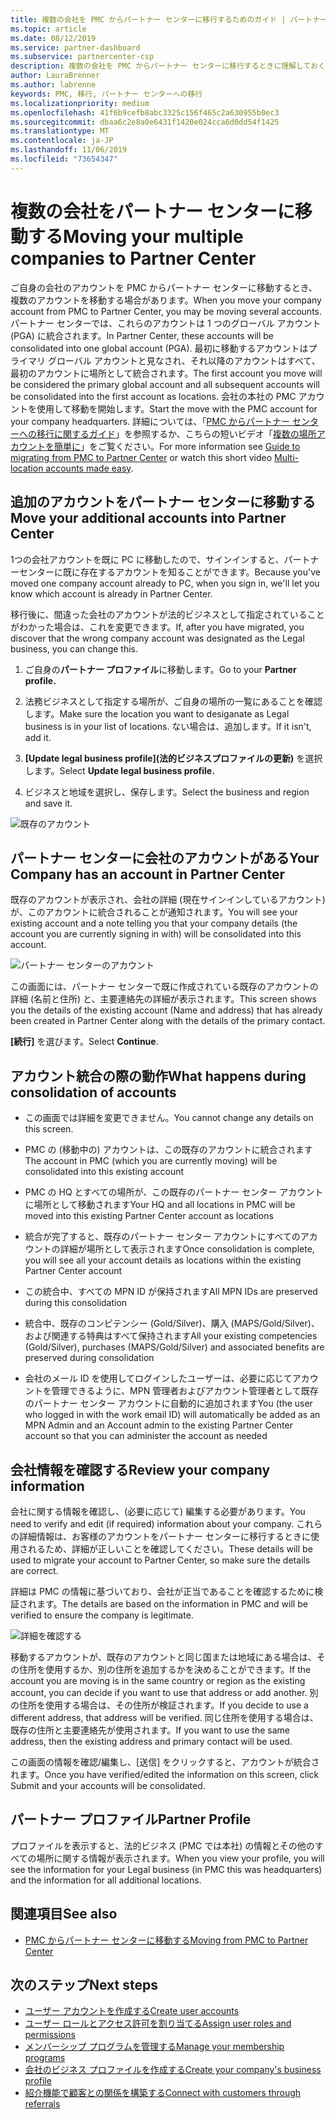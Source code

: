 ```yaml
---
title: 複数の会社を PMC からパートナー センターに移行するためのガイド | パートナー センター
ms.topic: article
ms.date: 08/12/2019
ms.service: partner-dashboard
ms.subservice: partnercenter-csp
description: 複数の会社を PMC からパートナー センターに移行するときに理解しておくこと
author: LauraBrenner
ms.author: labrenne
keywords: PMC, 移行, パートナー センターへの移行
ms.localizationpriority: medium
ms.openlocfilehash: 41f6b9cefb8abc3325c156f465c2a630955b0ec3
ms.sourcegitcommit: dbaa6c2e8a0e6431f1420e024cca6d0dd54f1425
ms.translationtype: MT
ms.contentlocale: ja-JP
ms.lasthandoff: 11/06/2019
ms.locfileid: "73654347"
---
```

# <a name="moving-your-multiple-companies-to-partner-center"></a><span data-ttu-id="515d1-104">複数の会社をパートナー センターに移動する</span><span class="sxs-lookup"><span data-stu-id="515d1-104">Moving your multiple companies to Partner Center</span></span>

<span data-ttu-id="515d1-105">ご自身の会社のアカウントを PMC からパートナー センターに移動するとき、複数のアカウントを移動する場合があります。</span><span class="sxs-lookup"><span data-stu-id="515d1-105">When you move your company account from PMC to Partner Center, you may be moving several accounts.</span></span> <span data-ttu-id="515d1-106">パートナー センターでは、これらのアカウントは 1 つのグローバル アカウント (PGA) に統合されます。</span><span class="sxs-lookup"><span data-stu-id="515d1-106">In Partner Center, these accounts will be consolidated into one global account (PGA).</span></span> <span data-ttu-id="515d1-107">最初に移動するアカウントはプライマリ グローバル アカウントと見なされ、それ以降のアカウントはすべて、最初のアカウントに場所として統合されます。</span><span class="sxs-lookup"><span data-stu-id="515d1-107">The first account you move will be considered the primary global account and all subsequent accounts will be consolidated into the first account as locations.</span></span> <span data-ttu-id="515d1-108">会社の本社の PMC アカウントを使用して移動を開始します。</span><span class="sxs-lookup"><span data-stu-id="515d1-108">Start the move with the PMC account for your company headquarters.</span></span> <span data-ttu-id="515d1-109">詳細については、「[PMC からパートナー センターへの移行に関するガイド](guide-to-migration.md)」を参照するか、こちらの短いビデオ「[複数の場所アカウントを簡単に](https://vimeo.com/290335248)」をご覧ください。</span><span class="sxs-lookup"><span data-stu-id="515d1-109">For more information see [Guide to migrating from PMC to Partner Center](guide-to-migration.md) or watch this short video [Multi-location accounts made easy](https://vimeo.com/290335248).</span></span>

## <a name="move-your-additional-accounts-into-partner-center"></a><span data-ttu-id="515d1-110">追加のアカウントをパートナー センターに移動する</span><span class="sxs-lookup"><span data-stu-id="515d1-110">Move your additional accounts into Partner Center</span></span> 

<span data-ttu-id="515d1-111">1つの会社アカウントを既に PC に移動したので、サインインすると、パートナーセンターに既に存在するアカウントを知ることができます。</span><span class="sxs-lookup"><span data-stu-id="515d1-111">Because you've moved one company account already to PC, when you sign in, we'll let you know which account is already in Partner Center.</span></span> 


<span data-ttu-id="515d1-112">移行後に、間違った会社のアカウントが法的ビジネスとして指定されていることがわかった場合は、これを変更できます。</span><span class="sxs-lookup"><span data-stu-id="515d1-112">If, after you have migrated, you discover that the wrong company account was designated as the Legal business, you can change this.</span></span>

1. <span data-ttu-id="515d1-113">ご自身の**パートナー プロファイル**に移動します。</span><span class="sxs-lookup"><span data-stu-id="515d1-113">Go to your **Partner profile.**</span></span>

2. <span data-ttu-id="515d1-114">法務ビジネスとして指定する場所が、ご自身の場所の一覧にあることを確認します。</span><span class="sxs-lookup"><span data-stu-id="515d1-114">Make sure the location you want to desiganate as Legal business is in your list of locations.</span></span> <span data-ttu-id="515d1-115">ない場合は、追加します。</span><span class="sxs-lookup"><span data-stu-id="515d1-115">If it isn't, add it.</span></span>

3. <span data-ttu-id="515d1-116">**[Update legal business profile]\(法的ビジネスプロファイルの更新\)** を選択します。</span><span class="sxs-lookup"><span data-stu-id="515d1-116">Select **Update legal business profile.**</span></span>

4. <span data-ttu-id="515d1-117">ビジネスと地域を選択し、保存します。</span><span class="sxs-lookup"><span data-stu-id="515d1-117">Select the business and region and save it.</span></span>

![既存のアカウント](images/migration/accountwithus.png)

## <a name="your-company-has-an-account-in-partner-center"></a><span data-ttu-id="515d1-119">パートナー センターに会社のアカウントがある</span><span class="sxs-lookup"><span data-stu-id="515d1-119">Your Company has an account in Partner Center</span></span>

<span data-ttu-id="515d1-120">既存のアカウントが表示され、会社の詳細 (現在サインインしているアカウント) が、このアカウントに統合されることが通知されます。</span><span class="sxs-lookup"><span data-stu-id="515d1-120">You will see your existing account and a note telling you that your company details (the account you are currently signing in with) will be consolidated into this account.</span></span>

![パートナー センターのアカウント](images/migration/existingaccount2.png)

<span data-ttu-id="515d1-122">この画面には、パートナー センターで既に作成されている既存のアカウントの詳細 (名前と住所) と、主要連絡先の詳細が表示されます。</span><span class="sxs-lookup"><span data-stu-id="515d1-122">This screen shows you the details of the existing account (Name and address) that has already been created in Partner Center along with the details of the primary contact.</span></span> 

<span data-ttu-id="515d1-123">**[続行]** を選びます。</span><span class="sxs-lookup"><span data-stu-id="515d1-123">Select **Continue**.</span></span>

## <a name="what-happens-during-consolidation-of-accounts"></a><span data-ttu-id="515d1-124">アカウント統合の際の動作</span><span class="sxs-lookup"><span data-stu-id="515d1-124">What happens during consolidation of accounts</span></span>

- <span data-ttu-id="515d1-125">この画面では詳細を変更できません。</span><span class="sxs-lookup"><span data-stu-id="515d1-125">You cannot change any details on this screen.</span></span> 

- <span data-ttu-id="515d1-126">PMC の (移動中の) アカウントは、この既存のアカウントに統合されます</span><span class="sxs-lookup"><span data-stu-id="515d1-126">The account in PMC (which you are currently moving) will be consolidated into this existing account</span></span> 

- <span data-ttu-id="515d1-127">PMC の HQ とすべての場所が、この既存のパートナー センター アカウントに場所として移動されます</span><span class="sxs-lookup"><span data-stu-id="515d1-127">Your HQ and all locations in PMC will be moved into this existing Partner Center account as locations</span></span>

- <span data-ttu-id="515d1-128">統合が完了すると、既存のパートナー センター アカウントにすべてのアカウントの詳細が場所として表示されます</span><span class="sxs-lookup"><span data-stu-id="515d1-128">Once consolidation is complete, you will see all your account details as locations within the existing Partner Center account</span></span> 

- <span data-ttu-id="515d1-129">この統合中、すべての MPN ID が保持されます</span><span class="sxs-lookup"><span data-stu-id="515d1-129">All MPN IDs are preserved during this consolidation</span></span>

- <span data-ttu-id="515d1-130">統合中、既存のコンピテンシー (Gold/Silver)、購入 (MAPS/Gold/Silver)、および関連する特典はすべて保持されます</span><span class="sxs-lookup"><span data-stu-id="515d1-130">All your existing competencies (Gold/Silver), purchases (MAPS/Gold/Silver) and associated benefits are preserved during consolidation</span></span>

- <span data-ttu-id="515d1-131">会社のメール ID を使用してログインしたユーザーは、必要に応じてアカウントを管理できるように、MPN 管理者およびアカウント管理者として既存のパートナー センター アカウントに自動的に追加されます</span><span class="sxs-lookup"><span data-stu-id="515d1-131">You (the user who logged in with the work email ID) will automatically be added as an MPN Admin and an Account admin to the existing Partner Center account so that you can administer the account as needed</span></span> 


## <a name="review-your-company-information"></a><span data-ttu-id="515d1-132">会社情報を確認する</span><span class="sxs-lookup"><span data-stu-id="515d1-132">Review your company information</span></span>

<span data-ttu-id="515d1-133">会社に関する情報を確認し、(必要に応じて) 編集する必要があります。</span><span class="sxs-lookup"><span data-stu-id="515d1-133">You need to verify and edit (if required) information about your company.</span></span> <span data-ttu-id="515d1-134">これらの詳細情報は、お客様のアカウントをパートナー センターに移行するときに使用されるため、詳細が正しいことを確認してください。</span><span class="sxs-lookup"><span data-stu-id="515d1-134">These details will be used to migrate your account to Partner Center, so make sure the details are correct.</span></span> 

<span data-ttu-id="515d1-135">詳細は PMC の情報に基づいており、会社が正当であることを確認するために検証されます。</span><span class="sxs-lookup"><span data-stu-id="515d1-135">The details are based on the information in PMC and will be verified to ensure the company is legitimate.</span></span> 

![詳細を確認する](images/migration/review.png)

<span data-ttu-id="515d1-137">移動するアカウントが、既存のアカウントと同じ国または地域にある場合は、その住所を使用するか、別の住所を追加するかを決めることができます。</span><span class="sxs-lookup"><span data-stu-id="515d1-137">If the account you are moving is in the same country or region as the existing account, you can decide if you want to use that address or add another.</span></span> <span data-ttu-id="515d1-138">別の住所を使用する場合は、その住所が検証されます。</span><span class="sxs-lookup"><span data-stu-id="515d1-138">If you decide to use a different address, that address will be verified.</span></span> <span data-ttu-id="515d1-139">同じ住所を使用する場合は、既存の住所と主要連絡先が使用されます。</span><span class="sxs-lookup"><span data-stu-id="515d1-139">If you want to use the same address, then the existing address and primary contact will be used.</span></span>

<span data-ttu-id="515d1-140">この画面の情報を確認/編集し、[送信] をクリックすると、アカウントが統合されます。</span><span class="sxs-lookup"><span data-stu-id="515d1-140">Once you have verified/edited the information on this screen, click Submit and your accounts will be consolidated.</span></span>

## <a name="partner-profile"></a><span data-ttu-id="515d1-141">パートナー プロファイル</span><span class="sxs-lookup"><span data-stu-id="515d1-141">Partner Profile</span></span>

<span data-ttu-id="515d1-142">プロファイルを表示すると、法的ビジネス (PMC では本社) の情報とその他のすべての場所に関する情報が表示されます。</span><span class="sxs-lookup"><span data-stu-id="515d1-142">When you view your profile, you will see the information for your Legal business (in PMC this was headquarters) and the information for all additional locations.</span></span>

## <a name="see-also"></a><span data-ttu-id="515d1-143">関連項目</span><span class="sxs-lookup"><span data-stu-id="515d1-143">See also</span></span>

- [<span data-ttu-id="515d1-144">PMC からパートナー センターに移動する</span><span class="sxs-lookup"><span data-stu-id="515d1-144">Moving from PMC to Partner Center</span></span>](move-pmc-pc-map.md)

## <a name="next-steps"></a><span data-ttu-id="515d1-145">次のステップ</span><span class="sxs-lookup"><span data-stu-id="515d1-145">Next steps</span></span>

- [<span data-ttu-id="515d1-146">ユーザー アカウントを作成する</span><span class="sxs-lookup"><span data-stu-id="515d1-146">Create user accounts </span></span>](create-user-accounts-and-set-permissions.md)
- [<span data-ttu-id="515d1-147">ユーザー ロールとアクセス許可を割り当てる</span><span class="sxs-lookup"><span data-stu-id="515d1-147">Assign user roles and permissions</span></span>](permissions-overview.md)
- [<span data-ttu-id="515d1-148">メンバーシップ プログラムを管理する</span><span class="sxs-lookup"><span data-stu-id="515d1-148">Manage your membership programs</span></span>](renew-mpn-offers.md)
- [<span data-ttu-id="515d1-149">会社のビジネス プロファイルを作成する</span><span class="sxs-lookup"><span data-stu-id="515d1-149">Create your company's business profile</span></span>](create-a-marketing-profile.md)
- [<span data-ttu-id="515d1-150">紹介機能で顧客との関係を構築する</span><span class="sxs-lookup"><span data-stu-id="515d1-150">Connect with customers through referrals</span></span>](responding-to-referrals.md)
